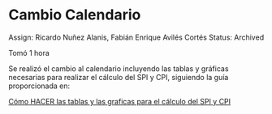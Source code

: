 # Cambio Calendario

Assign: Ricardo Nuñez Alanis, Fabián Enrique Avilés Cortés
Status: Archived

Tomó 1 hora 

Se realizó el cambio al calendario incluyendo las tablas y gráficas necesarias para realizar el cálculo del SPI y CPI, siguiendo la guía proporcionada en:

[Cómo HACER las tablas y las graficas para el cálculo del SPI y CPI](../../../WoW%2022e4d144a8f047fb836aa77da202a397/Gui%CC%81as%20668cce30f3ef485aba72c8a43d40849d/Co%CC%81mo%20HACER%20las%20tablas%20y%20las%20graficas%20para%20el%20ca%CC%81l%20d14a21a34f6749d292e3e3d6cc78e358.md)